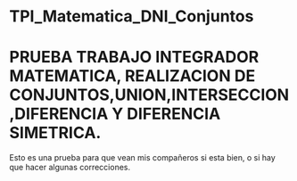 # TPI_Matematica_DNI_Conjuntos


# PRUEBA TRABAJO INTEGRADOR MATEMATICA, REALIZACION DE CONJUNTOS,UNION,INTERSECCION,DIFERENCIA Y DIFERENCIA SIMETRICA.
  Esto es una prueba para que vean mis compañeros si esta bien, o si hay que hacer algunas correcciones.
